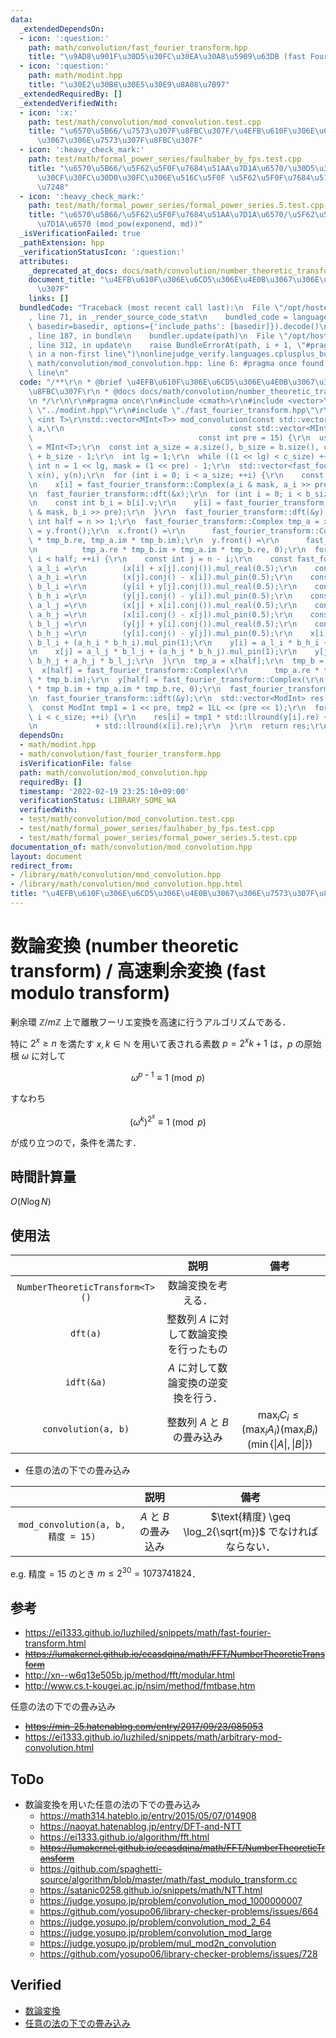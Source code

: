 ```yaml
---
data:
  _extendedDependsOn:
  - icon: ':question:'
    path: math/convolution/fast_fourier_transform.hpp
    title: "\u9AD8\u901F\u30D5\u30FC\u30EA\u30A8\u5909\u63DB (fast Fourier transform)"
  - icon: ':question:'
    path: math/modint.hpp
    title: "\u30E2\u30B8\u30E5\u30E9\u8A08\u7B97"
  _extendedRequiredBy: []
  _extendedVerifiedWith:
  - icon: ':x:'
    path: test/math/convolution/mod_convolution.test.cpp
    title: "\u6570\u5B66/\u7573\u307F\u8FBC\u307F/\u4EFB\u610F\u306E\u6CD5\u306E\u4E0B\
      \u3067\u306E\u7573\u307F\u8FBC\u307F"
  - icon: ':heavy_check_mark:'
    path: test/math/formal_power_series/faulhaber_by_fps.test.cpp
    title: "\u6570\u5B66/\u5F62\u5F0F\u7684\u51AA\u7D1A\u6570/\u30D5\u30A1\u30A6\u30EB\
      \u30CF\u30FC\u30D0\u30FC\u306E\u516C\u5F0F \u5F62\u5F0F\u7684\u51AA\u7D1A\u6570\
      \u7248"
  - icon: ':heavy_check_mark:'
    path: test/math/formal_power_series/formal_power_series.5.test.cpp
    title: "\u6570\u5B66/\u5F62\u5F0F\u7684\u51AA\u7D1A\u6570/\u5F62\u5F0F\u7684\u51AA\
      \u7D1A\u6570 (mod_pow(exponend, md))"
  _isVerificationFailed: true
  _pathExtension: hpp
  _verificationStatusIcon: ':question:'
  attributes:
    _deprecated_at_docs: docs/math/convolution/number_theoretic_transform.md
    document_title: "\u4EFB\u610F\u306E\u6CD5\u306E\u4E0B\u3067\u306E\u7573\u307F\u8FBC\
      \u307F"
    links: []
  bundledCode: "Traceback (most recent call last):\n  File \"/opt/hostedtoolcache/Python/3.10.2/x64/lib/python3.10/site-packages/onlinejudge_verify/documentation/build.py\"\
    , line 71, in _render_source_code_stat\n    bundled_code = language.bundle(stat.path,\
    \ basedir=basedir, options={'include_paths': [basedir]}).decode()\n  File \"/opt/hostedtoolcache/Python/3.10.2/x64/lib/python3.10/site-packages/onlinejudge_verify/languages/cplusplus.py\"\
    , line 187, in bundle\n    bundler.update(path)\n  File \"/opt/hostedtoolcache/Python/3.10.2/x64/lib/python3.10/site-packages/onlinejudge_verify/languages/cplusplus_bundle.py\"\
    , line 312, in update\n    raise BundleErrorAt(path, i + 1, \"#pragma once found\
    \ in a non-first line\")\nonlinejudge_verify.languages.cplusplus_bundle.BundleErrorAt:\
    \ math/convolution/mod_convolution.hpp: line 6: #pragma once found in a non-first\
    \ line\n"
  code: "/**\r\n * @brief \u4EFB\u610F\u306E\u6CD5\u306E\u4E0B\u3067\u306E\u7573\u307F\
    \u8FBC\u307F\r\n * @docs docs/math/convolution/number_theoretic_transform.md\r\
    \n */\r\n\r\n#pragma once\r\n#include <cmath>\r\n#include <vector>\r\n\r\n#include\
    \ \"../modint.hpp\"\r\n#include \"./fast_fourier_transform.hpp\"\r\n\r\ntemplate\
    \ <int T>\r\nstd::vector<MInt<T>> mod_convolution(const std::vector<MInt<T>>&\
    \ a,\r\n                                     const std::vector<MInt<T>>& b,\r\n\
    \                                     const int pre = 15) {\r\n  using ModInt\
    \ = MInt<T>;\r\n  const int a_size = a.size(), b_size = b.size(), c_size = a_size\
    \ + b_size - 1;\r\n  int lg = 1;\r\n  while ((1 << lg) < c_size) ++lg;\r\n  const\
    \ int n = 1 << lg, mask = (1 << pre) - 1;\r\n  std::vector<fast_fourier_transform::Complex>\
    \ x(n), y(n);\r\n  for (int i = 0; i < a_size; ++i) {\r\n    const int a_i = a[i].v;\r\
    \n    x[i] = fast_fourier_transform::Complex(a_i & mask, a_i >> pre);\r\n  }\r\
    \n  fast_fourier_transform::dft(&x);\r\n  for (int i = 0; i < b_size; ++i) {\r\
    \n    const int b_i = b[i].v;\r\n    y[i] = fast_fourier_transform::Complex(b_i\
    \ & mask, b_i >> pre);\r\n  }\r\n  fast_fourier_transform::dft(&y);\r\n  const\
    \ int half = n >> 1;\r\n  fast_fourier_transform::Complex tmp_a = x.front(), tmp_b\
    \ = y.front();\r\n  x.front() =\r\n      fast_fourier_transform::Complex(tmp_a.re\
    \ * tmp_b.re, tmp_a.im * tmp_b.im);\r\n  y.front() =\r\n      fast_fourier_transform::Complex(\r\
    \n          tmp_a.re * tmp_b.im + tmp_a.im * tmp_b.re, 0);\r\n  for (int i = 1;\
    \ i < half; ++i) {\r\n    const int j = n - i;\r\n    const fast_fourier_transform::Complex\
    \ a_l_i =\r\n        (x[i] + x[j].conj()).mul_real(0.5);\r\n    const fast_fourier_transform::Complex\
    \ a_h_i =\r\n        (x[j].conj() - x[i]).mul_pin(0.5);\r\n    const fast_fourier_transform::Complex\
    \ b_l_i =\r\n        (y[i] + y[j].conj()).mul_real(0.5);\r\n    const fast_fourier_transform::Complex\
    \ b_h_i =\r\n        (y[j].conj() - y[i]).mul_pin(0.5);\r\n    const fast_fourier_transform::Complex\
    \ a_l_j =\r\n        (x[j] + x[i].conj()).mul_real(0.5);\r\n    const fast_fourier_transform::Complex\
    \ a_h_j =\r\n        (x[i].conj() - x[j]).mul_pin(0.5);\r\n    const fast_fourier_transform::Complex\
    \ b_l_j =\r\n        (y[j] + y[i].conj()).mul_real(0.5);\r\n    const fast_fourier_transform::Complex\
    \ b_h_j =\r\n        (y[i].conj() - y[j]).mul_pin(0.5);\r\n    x[i] = a_l_i *\
    \ b_l_i + (a_h_i * b_h_i).mul_pin(1);\r\n    y[i] = a_l_i * b_h_i + a_h_i * b_l_i;\r\
    \n    x[j] = a_l_j * b_l_j + (a_h_j * b_h_j).mul_pin(1);\r\n    y[j] = a_l_j *\
    \ b_h_j + a_h_j * b_l_j;\r\n  }\r\n  tmp_a = x[half];\r\n  tmp_b = y[half];\r\n\
    \  x[half] = fast_fourier_transform::Complex(\r\n      tmp_a.re * tmp_b.re, tmp_a.im\
    \ * tmp_b.im);\r\n  y[half] = fast_fourier_transform::Complex(\r\n      tmp_a.re\
    \ * tmp_b.im + tmp_a.im * tmp_b.re, 0);\r\n  fast_fourier_transform::idft(&x);\r\
    \n  fast_fourier_transform::idft(&y);\r\n  std::vector<ModInt> res(c_size);\r\n\
    \  const ModInt tmp1 = 1 << pre, tmp2 = 1LL << (pre << 1);\r\n  for (int i = 0;\
    \ i < c_size; ++i) {\r\n    res[i] = tmp1 * std::llround(y[i].re) + tmp2 * std::llround(x[i].im)\r\
    \n             + std::llround(x[i].re);\r\n  }\r\n  return res;\r\n}\r\n"
  dependsOn:
  - math/modint.hpp
  - math/convolution/fast_fourier_transform.hpp
  isVerificationFile: false
  path: math/convolution/mod_convolution.hpp
  requiredBy: []
  timestamp: '2022-02-19 23:25:10+09:00'
  verificationStatus: LIBRARY_SOME_WA
  verifiedWith:
  - test/math/convolution/mod_convolution.test.cpp
  - test/math/formal_power_series/faulhaber_by_fps.test.cpp
  - test/math/formal_power_series/formal_power_series.5.test.cpp
documentation_of: math/convolution/mod_convolution.hpp
layout: document
redirect_from:
- /library/math/convolution/mod_convolution.hpp
- /library/math/convolution/mod_convolution.hpp.html
title: "\u4EFB\u610F\u306E\u6CD5\u306E\u4E0B\u3067\u306E\u7573\u307F\u8FBC\u307F"
---
```

# 数論変換 (number theoretic transform) / 高速剰余変換 (fast modulo transform)

剰余環 $\mathbb{Z} / m\mathbb{Z}$ 上で離散フーリエ変換を高速に行うアルゴリズムである．

特に $2^x \geq n$ を満たす $x, k \in \mathbb{N}$ を用いて表される素数 $p = 2^x k + 1$ は，$p$ の原始根 $\omega$ に対して

$$\omega^{p - 1} \equiv 1 \pmod{p}$$

すなわち

$$(\omega^k)^{2^x} \equiv 1 \pmod{p}$$

が成り立つので，条件を満たす．


## 時間計算量

$O(N\log{N})$


## 使用法

||説明|備考|
|:--:|:--:|:--:|
|`NumberTheoreticTransform<T>()`|数論変換を考える．||
|`dft(a)`|整数列 $A$ に対して数論変換を行ったもの||
|`idft(&a)`|$A$ に対して数論変換の逆変換を行う．||
|`convolution(a, b)`|整数列 $A$ と $B$ の畳み込み|$\max_i{C_i} \leq (\max_i{A_i})(\max_i{B_i})(\min \lbrace \lvert A \rvert, \lvert B \rvert \rbrace)$|

- 任意の法の下での畳み込み

||説明|備考|
|:--:|:--:|:--:|
|`mod_convolution(a, b, 精度 = 15)`|$A$ と $B$ の畳み込み|$\text{精度} \geq \log_2{\sqrt{m}}$ でなければならない．|

e.g. $\text{精度} = 15$ のとき $m \leq 2^{30} = 1073741824$．


## 参考

- https://ei1333.github.io/luzhiled/snippets/math/fast-fourier-transform.html
- ~~https://lumakernel.github.io/ecasdqina/math/FFT/NumberTheoreticTransform~~
- http://xn--w6q13e505b.jp/method/fft/modular.html
- http://www.cs.t-kougei.ac.jp/nsim/method/fmtbase.htm

任意の法の下での畳み込み
- ~~https://min-25.hatenablog.com/entry/2017/09/23/085053~~
- https://ei1333.github.io/luzhiled/snippets/math/arbitrary-mod-convolution.html


## ToDo

- 数論変換を用いた任意の法の下での畳み込み
  - https://math314.hateblo.jp/entry/2015/05/07/014908
  - https://naoyat.hatenablog.jp/entry/DFT-and-NTT
  - https://ei1333.github.io/algorithm/fft.html
  - ~~https://lumakernel.github.io/ecasdqina/math/FFT/NumberTheoreticTransform~~
  - https://github.com/spaghetti-source/algorithm/blob/master/math/fast_modulo_transform.cc
  - https://satanic0258.github.io/snippets/math/NTT.html
  - https://judge.yosupo.jp/problem/convolution_mod_1000000007
  - https://github.com/yosupo06/library-checker-problems/issues/664
  - https://judge.yosupo.jp/problem/convolution_mod_2_64
  - https://judge.yosupo.jp/problem/convolution_mod_large
  - https://judge.yosupo.jp/problem/mul_mod2n_convolution
  - https://github.com/yosupo06/library-checker-problems/issues/728


## Verified

- [数論変換](https://judge.yosupo.jp/submission/3591)
- [任意の法の下での畳み込み](https://atcoder.jp/contests/atc001/submissions/25084524)

